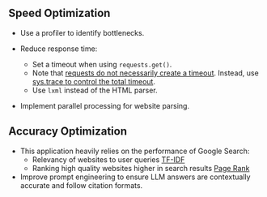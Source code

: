 ## Speed Optimization
- Use a profiler to identify bottlenecks.
- Reduce response time:
  - Set a timeout when using `requests.get()`.
  - Note that [requests do not necessarily create a timeout](https://github.com/psf/requests/issues/3099). Instead, use [sys.trace to control the total timeout](https://stackoverflow.com/questions/21965484/timeout-for-python-requests-get-entire-response).
  - Use `lxml` instead of the HTML parser.

- Implement parallel processing for website parsing.

## Accuracy Optimization
- This application heavily relies on the performance of Google Search:
  - Relevancy of websites to user queries [TF-IDF](https://youtu.be/zLMEnNbdh4Q?si=WBZCkwryzOrkhfkX)
  - Ranking high quality websites higher in search results [Page Rank](https://youtu.be/JGQe4kiPnrU?si=mJkXOL2o5lDdxGon)
- Improve prompt engineering to ensure LLM answers are contextually accurate and follow citation formats.
